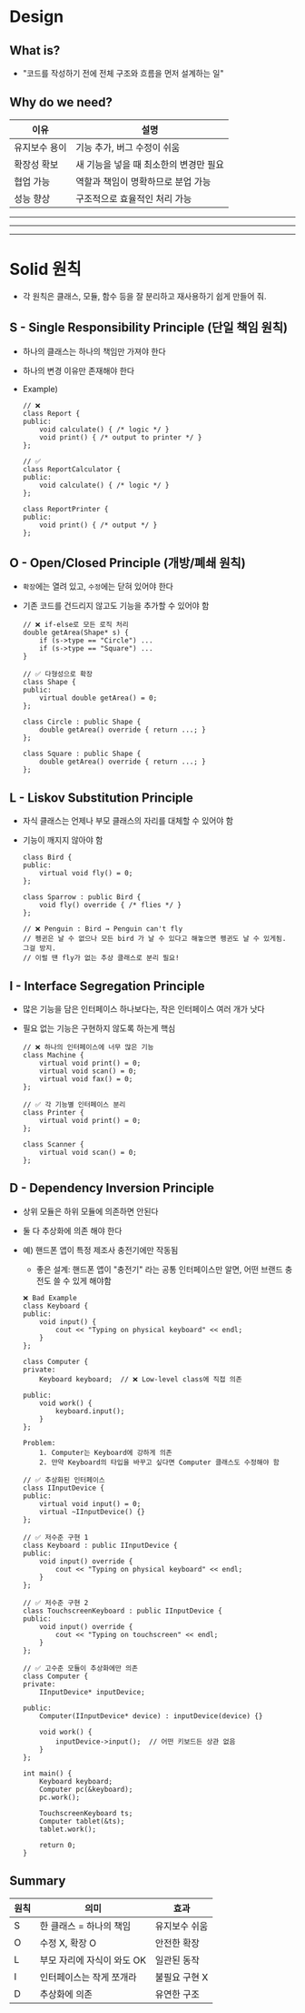 Design
=
## What is?
- "코드를 작성하기 전에 전체 구조와 흐름을 먼저 설계하는 일"

## Why do we need?
| 이유      | 설명                     |
| ------- | ---------------------- |
| 유지보수 용이 | 기능 추가, 버그 수정이 쉬움       |
| 확장성 확보  | 새 기능을 넣을 때 최소한의 변경만 필요 |
| 협업 가능   | 역할과 책임이 명확하므로 분업 가능    |
| 성능 향상   | 구조적으로 효율적인 처리 가능       |

---
---
---
# Solid 원칙
- 각 원칙은 클래스, 모듈, 함수 등을 잘 분리하고 재사용하기 쉽게 만들어 줘.

## S - Single Responsibility Principle (단일 책임 원칙)
- 하나의 클래스는 하나의 책임만 가져야 한다
- 하나의 변경 이유만 존재해야 한다

- Example)
    ```
    // ❌
    class Report {
    public:
        void calculate() { /* logic */ }
        void print() { /* output to printer */ }
    };

    // ✅
    class ReportCalculator {
    public:
        void calculate() { /* logic */ }
    };

    class ReportPrinter {
    public:
        void print() { /* output */ }
    };
    ```

## O - Open/Closed Principle (개방/폐쇄 원칙)
- `확장`에는 열려 있고, `수정`에는 닫혀 있어야 한다
- 기존 코드를 건드리지 않고도 기능을 추가할 수 있어야 함

    ```
    // ❌ if-else로 모든 로직 처리
    double getArea(Shape* s) {
        if (s->type == "Circle") ...
        if (s->type == "Square") ...
    }

    // ✅ 다형성으로 확장
    class Shape {
    public:
        virtual double getArea() = 0;
    };

    class Circle : public Shape {
        double getArea() override { return ...; }
    };

    class Square : public Shape {
        double getArea() override { return ...; }
    };
    ```

## L - Liskov Substitution Principle
- 자식 클래스는 언제나 부모 클래스의 자리를 대체할 수 있어야 함
- 기능이 깨지지 않아야 함

    ```
    class Bird {
    public:
        virtual void fly() = 0;
    };

    class Sparrow : public Bird {
        void fly() override { /* flies */ }
    };

    // ❌ Penguin : Bird → Penguin can't fly
    // 펭귄은 날 수 없으나 모든 bird 가 날 수 있다고 해놓으면 펭귄도 날 수 있게됨. 그걸 방지.
    // 이럴 땐 fly가 없는 추상 클래스로 분리 필요!
    ```

## I - Interface Segregation Principle
- 많은 기능을 담은 인터페이스 하나보다는, 작은 인터페이스 여러 개가 낫다
- 필요 없는 기능은 구현하지 않도록 하는게 핵심

    ```
    // ❌ 하나의 인터페이스에 너무 많은 기능
    class Machine {
        virtual void print() = 0;
        virtual void scan() = 0;
        virtual void fax() = 0;
    };

    // ✅ 각 기능별 인터페이스 분리
    class Printer {
        virtual void print() = 0;
    };

    class Scanner {
        virtual void scan() = 0;
    };
    ```

## D - Dependency Inversion Principle
- 상위 모듈은 하위 모듈에 의존하면 안된다
- 둘 다 추상화에 의존 해야 한다
- 예) 핸드폰 앱이 특정 제조사 충전기에만 작동됨
    - 좋은 설계: 핸드폰 앱이 "충전기" 라는 공통 인터페이스만 알면, 어떤 브랜드 충전도 쓸 수 있게 해야함

    ```
    ❌ Bad Example
    class Keyboard {
    public:
        void input() {
            cout << "Typing on physical keyboard" << endl;
        }
    };

    class Computer {
    private:
        Keyboard keyboard;  // ❌ Low-level class에 직접 의존

    public:
        void work() {
            keyboard.input();
        }
    };

    Problem:
        1. Computer는 Keyboard에 강하게 의존
        2. 만약 Keyboard의 타입을 바꾸고 싶다면 Computer 클래스도 수정해야 함
    ```

    ```
    // ✅ 추상화된 인터페이스
    class IInputDevice {
    public:
        virtual void input() = 0;
        virtual ~IInputDevice() {}
    };

    // ✅ 저수준 구현 1
    class Keyboard : public IInputDevice {
    public:
        void input() override {
            cout << "Typing on physical keyboard" << endl;
        }
    };

    // ✅ 저수준 구현 2
    class TouchscreenKeyboard : public IInputDevice {
    public:
        void input() override {
            cout << "Typing on touchscreen" << endl;
        }
    };

    // ✅ 고수준 모듈이 추상화에만 의존
    class Computer {
    private:
        IInputDevice* inputDevice;

    public:
        Computer(IInputDevice* device) : inputDevice(device) {}

        void work() {
            inputDevice->input();  // 어떤 키보드든 상관 없음
        }
    };

    ```

    ```
    int main() {
        Keyboard keyboard;
        Computer pc(&keyboard);
        pc.work();

        TouchscreenKeyboard ts;
        Computer tablet(&ts);
        tablet.work();

        return 0;
    }
    ```

## Summary
| 원칙 | 의미               | 효과       |
| -- | ---------------- | -------- |
| S  | 한 클래스 = 하나의 책임   | 유지보수 쉬움  |
| O  | 수정 X, 확장 O       | 안전한 확장   |
| L  | 부모 자리에 자식이 와도 OK | 일관된 동작   |
| I  | 인터페이스는 작게 쪼개라    | 불필요 구현 X |
| D  | 추상화에 의존          | 유연한 구조   |
